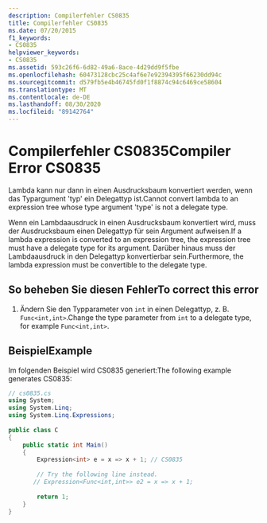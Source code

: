 ```yaml
---
description: Compilerfehler CS0835
title: Compilerfehler CS0835
ms.date: 07/20/2015
f1_keywords:
- CS0835
helpviewer_keywords:
- CS0835
ms.assetid: 593c26f6-6d82-49a6-8ace-4d29dd9f5fbe
ms.openlocfilehash: 60473128cbc25c4af6e7e92394395f66230dd94c
ms.sourcegitcommit: d579fb5e4b46745fd0f1f8874c94c6469ce58604
ms.translationtype: MT
ms.contentlocale: de-DE
ms.lasthandoff: 08/30/2020
ms.locfileid: "89142764"
---
```

# <a name="compiler-error-cs0835"></a><span data-ttu-id="c08ec-103">Compilerfehler CS0835</span><span class="sxs-lookup"><span data-stu-id="c08ec-103">Compiler Error CS0835</span></span>
<span data-ttu-id="c08ec-104">Lambda kann nur dann in einen Ausdrucksbaum konvertiert werden, wenn das Typargument 'typ' ein Delegattyp ist.</span><span class="sxs-lookup"><span data-stu-id="c08ec-104">Cannot convert lambda to an expression tree whose type argument 'type' is not a delegate type.</span></span>  
  
 <span data-ttu-id="c08ec-105">Wenn ein Lambdaausdruck in einen Ausdrucksbaum konvertiert wird, muss der Ausdrucksbaum einen Delegattyp für sein Argument aufweisen.</span><span class="sxs-lookup"><span data-stu-id="c08ec-105">If a lambda expression is converted to an expression tree, the expression tree must have a delegate type for its argument.</span></span> <span data-ttu-id="c08ec-106">Darüber hinaus muss der Lambdaausdruck in den Delegattyp konvertierbar sein.</span><span class="sxs-lookup"><span data-stu-id="c08ec-106">Furthermore, the lambda expression must be convertible to the delegate type.</span></span>  
  
## <a name="to-correct-this-error"></a><span data-ttu-id="c08ec-107">So beheben Sie diesen Fehler</span><span class="sxs-lookup"><span data-stu-id="c08ec-107">To correct this error</span></span>  
  
1. <span data-ttu-id="c08ec-108">Ändern Sie den Typparameter von `int` in einen Delegattyp, z. B. `Func<int,int>`.</span><span class="sxs-lookup"><span data-stu-id="c08ec-108">Change the type parameter from `int` to a delegate type, for example `Func<int,int>`.</span></span>  
  
## <a name="example"></a><span data-ttu-id="c08ec-109">Beispiel</span><span class="sxs-lookup"><span data-stu-id="c08ec-109">Example</span></span>  
 <span data-ttu-id="c08ec-110">Im folgenden Beispiel wird CS0835 generiert:</span><span class="sxs-lookup"><span data-stu-id="c08ec-110">The following example generates CS0835:</span></span>  
  
```csharp  
// cs0835.cs  
using System;  
using System.Linq;  
using System.Linq.Expressions;  
  
public class C  
{  
    public static int Main()  
    {  
        Expression<int> e = x => x + 1; // CS0835  
  
        // Try the following line instead.  
       // Expression<Func<int,int>> e2 = x => x + 1;  
  
        return 1;  
    }  
}  
```
